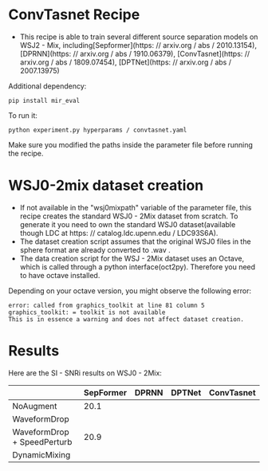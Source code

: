 # ConvTasnet Recipe

* This recipe is able to train several different source separation models on WSJ2 - Mix, including[Sepformer](https: // arxiv.org / abs / 2010.13154), [DPRNN](https: // arxiv.org / abs / 1910.06379), [ConvTasnet](https: // arxiv.org / abs / 1809.07454), [DPTNet](https: // arxiv.org / abs / 2007.13975)

Additional dependency:
```
pip install mir_eval
```

To run it:

```
python experiment.py hyperparams / convtasnet.yaml
```
Make sure you modified the paths inside the parameter file before running the recipe.

# WSJ0-2mix dataset creation
* If not available in the "wsj0mixpath" variable of the parameter file, this recipe creates the standard WSJ0 - 2Mix dataset from scratch.  To generate it you need to own the standard WSJ0 dataset(available though LDC at https: // catalog.ldc.upenn.edu / LDC93S6A).
* The dataset creation script assumes that the original WSJ0 files in the sphere format are already converted to .wav .
* The data creation script for the WSJ - 2Mix dataset uses an Octave, which is called through a python interface(oct2py). Therefore you need to have octave installed.

Depending on your octave version, you might observe the following error:
```
error: called from graphics_toolkit at line 81 column 5
graphics_toolkit: = toolkit is not available
This is in essence a warning and does not affect dataset creation.
```

# Results

Here are the SI - SNRi results on WSJ0 - 2Mix:

| | SepFormer | DPRNN | DPTNet | ConvTasnet |
|--- | --- | --- | --- | ---|
|NoAugment | 20.1 | | | |
|WaveformDrop | | | | |
|WaveformDrop + SpeedPerturb | 20.9 | | | |
|DynamicMixing | | | | |
